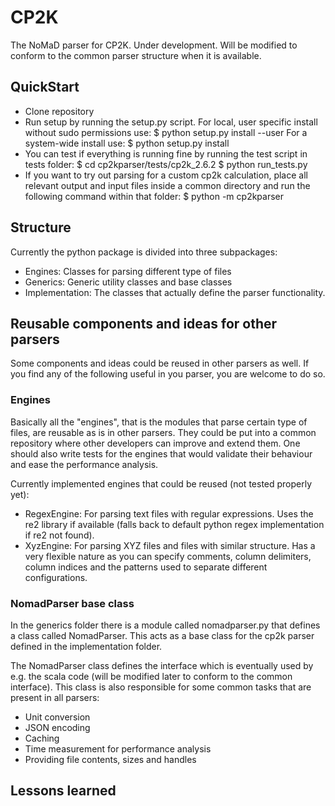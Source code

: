 # CP2K
The NoMaD parser for CP2K. Under development. Will be modified to conform to
the common parser structure when it is available.

## QuickStart
- Clone repository
- Run setup by running the setup.py script. For local, user specific install
  without sudo permissions use:
    $ python setup.py install --user
  For a system-wide install use:
    $ python setup.py install
- You can test if everything is running fine by running the test script in tests folder:
    $ cd cp2kparser/tests/cp2k_2.6.2
    $ python run_tests.py
- If you want to try out parsing for a custom cp2k calculation, place all
  relevant output and input files inside a common directory and run the
  following command within that folder:
    $ python -m cp2kparser

## Structure
Currently the python package is divided into three subpackages:
 - Engines: Classes for parsing different type of files
 - Generics: Generic utility classes and base classes
 - Implementation: The classes that actually define the parser functionality.

## Reusable components and ideas for other parsers

Some components and ideas could be reused in other parsers as well. If you find
any of the following useful in you parser, you are welcome to do so.

### Engines
Basically all the "engines", that is the modules that parse certain type of
files, are reusable as is in other parsers. They could be put into a common
repository where other developers can improve and extend them. One should also
write tests for the engines that would validate their behaviour and ease the
performance analysis.

Currently implemented engines that could be reused (not tested properly yet):
- RegexEngine: For parsing text files with regular expressions. Uses the re2
  library if available (falls back to default python regex implementation if
  re2 not found).
- XyzEngine: For parsing XYZ files and files with similar structure. Has a very
  flexible nature as you can specify comments, column delimiters, column
  indices and the patterns used to separate different configurations.

### NomadParser base class
In the generics folder there is a module called nomadparser.py that defines a
class called NomadParser. This acts as a base class for the cp2k parser defined
in the implementation folder.

The NomadParser class defines the interface which is eventually used by e.g.
the scala code (will be modified later to conform to the common interface).
This class is also responsible for some common tasks that are present in all
parsers:

- Unit conversion
- JSON encoding
- Caching
- Time measurement for performance analysis
- Providing file contents, sizes and handles

## Lessons learned


